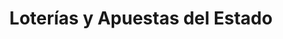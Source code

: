 ---
title: "Loterías y Apuestas del Estado"
url: /mostoles/loterias-y-apuestas-del-estado/
shop: Lotterie
---